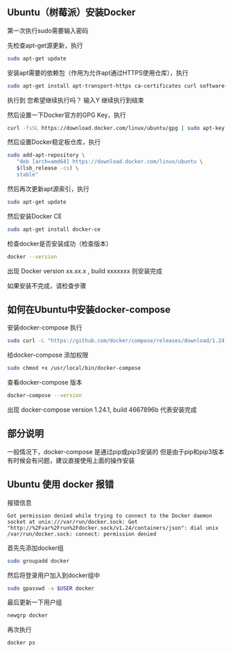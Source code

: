 ## Ubuntu（树莓派）安装Docker

第一次执行sudo需要输入密码

先检查apt-get源更新，执行

```bash
sudo apt-get update
```

安装apt需要的依赖包（作用为允许apt通过HTTPS使用仓库），执行

```bash
sudo apt-get install apt-transport-https ca-certificates curl software-properties-common
```

执行到 您希望继续执行吗？ 输入Y 继续执行到结束

然后设置一下Docker官方的GPG Key，执行

```bash
curl -fsSL https://download.docker.com/linux/ubuntu/gpg | sudo apt-key add -
```

然后设置Docker稳定板仓库，执行

```bash
sudo add-apt-repository \
   "deb [arch=amd64] https://download.docker.com/linux/ubuntu \
   $(lsb_release -cs) \
   stable"
```

然后再次更新apt源索引，执行

```bash
sudo apt-get update
```

然后安装Docker CE

```bash
sudo apt-get install docker-ce
```

检查docker是否安装成功（检查版本）

```bash
docker --version
```

出现 Docker version xx.xx.x , build xxxxxxx 则安装完成

如果安装不完成，请检查步骤

## 如何在Ubuntu中安装docker-compose

安装docker-compose 执行

```bash
sudo curl -L "https://github.com/docker/compose/releases/download/1.24.1/docker-compose-$(uname -s)-$(uname -m)" -o /usr/local/bin/docker-compose
```

给docker-compose 添加权限

```bash
sudo chmod +x /usr/local/bin/docker-compose
```

查看docker-compose 版本 

```bash
docker-compose --version
```

出现 docker-compose version 1.24.1, build 4667896b 代表安装完成

## 部分说明

一般情况下，docker-compose 是通过pip或pip3安装的 但是由于pip和pip3版本有时候会有问题，建议直接使用上面的操作安装

## Ubuntu 使用 docker 报错

报错信息

```
Got permission denied while trying to connect to the Docker daemon socket at unix:///var/run/docker.sock: Get "http://%2Fvar%2Frun%2Fdocker.sock/v1.24/containers/json": dial unix /var/run/docker.sock: connect: permission denied
```

首先先添加docker组 

```bash
sudo groupadd docker
```

然后将登录用户加入到docker组中 

```bash
sudo gpasswd -a $USER docker 
```

最后更新一下用户组

```bash
newgrp docker
```

再次执行

```bash
docker ps
```
